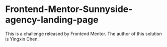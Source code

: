 # Frontend-Mentor-Sunnyside-agency-landing-page

This is a challenge released by Frontend Mentor. The author of this solution is Yingxin Chen.
